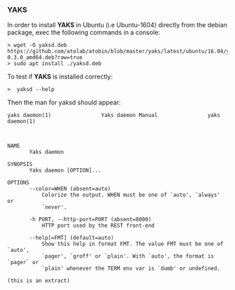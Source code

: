 ### YAKS

In order to install **YAKS** in Ubuntu (i.e Ubuntu-1604)  directly from the debian package, exec the following commands in a console:
```
> wget -O yaksd.deb https://github.com/atolab/atobin/blob/master/yaks/latest/ubuntu/16.04/yaksd-0.3.0_amd64.deb?raw=true
> sudo apt install ./yaksd.deb
```
To test if **YAKS** is installed correctly:
```
>  yaksd --help
```
Then the man for yaksd should appear:

```
yaks daemon(1)                Yaks daemon Manual                yaks daemon(1)



NAME
       Yaks daemon

SYNOPSIS
       Yaks daemon [OPTION]...

OPTIONS
       --color=WHEN (absent=auto)
           Colorize the output. WHEN must be one of `auto', `always' or
           `never'.

       -h PORT, --http-port=PORT (absent=8000)
           HTTP port used by the REST front-end

       --help[=FMT] (default=auto)
           Show this help in format FMT. The value FMT must be one of `auto',
           `pager', `groff' or `plain'. With `auto', the format is `pager` or
           `plain' whenever the TERM env var is `dumb' or undefined.

(this is an extract)
```